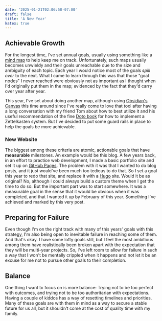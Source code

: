 ```yaml
---
date: '2025-01-21T02:06:50-07:00'
draft: false
title: 'A New Year'
katex: true
---
```


## Achievable Growth

For the longest time, I've set annual goals, usually using something like a [mind map](https://www.mindmeister.com/) to help keep me on track. Unfortunately, such maps usually becomes unwieldy and their goals unreachable due to the size and ambiguity of each topic. Each year I  would notice most of the goals *spill over* to the next. What I came to learn through this was that those "goal nodes" I never reached were obviously not as important as I thought when I'd originally put them in the map; evidenced by the fact that they'd carry over year after year.

This year, I've set about doing another map, although using [Obsidian's Canvas](https://help.obsidian.md/Plugins/Canvas) this time around since I've really come to love that tool after having a long conversation with my friend Tom about how to best utilize it and his useful recommendation of the fine [Doto book](https://www.amazon.com/System-Writing-Unconventional-Note-Making-Zettelkasten/dp/B0D7GX2J9L/ref=sr_1_1?crid=P6AWMK8I13AF&dib=eyJ2IjoiMSJ9.BReojGjthFLweeZuJmiQpunIpYs-UqDS672j2kafuZCURdof8ksvqoaovBSVZTBs4Eu9KC1hsZxW9tg5RRq_PVPx_Rd-4dMJZ8wJNScf9YgTpnlLF35rrJifs7AJrmPkTdaqgZoDAC6UDmxj5bPkH0Wb_-_mVkVDQI6_ZJuIUvGIo3NWNB_ByyLAQBOw2cal.n09QtV0y14eMiG_8uL5OgTeNe_iMorjuctfAFiJDQac&dib_tag=se&keywords=bob+doto&qid=1737452071&sprefix=bob+dot%2Caps%2C148&sr=8-1) for how to implement a Zettelkasten system. But I've decided to put some guard rails in place to help the goals be more achievable. 

### New Website

The biggest among these criteria are atomic, actionable goals that have **measurable** milestones. An example would be this blog. A few years back, in an effort to practice web development, I made a basic portfolio site and set it up on [GitHub Pages](https://pages.github.com/). The problem with it was that I wanted to do blog posts, and it just would've been much too tedious to do that. So I set a goal this year to redo that site, and replace it with a [Hugo](https://gohugo.io/) site. Would it be as original? No, although I could always build a custom theme when I get the time to do so. But the important part was to start somewhere. It was a measurable goal in the sense that it would be obvious when it was completed, and that I wanted it up by February of this year. Something I've achieved and marked by this very post.

## Preparing for Failure

Even though I'm on the right track with many of this years' goals with this strategy, I'm also being open to inevitable failure in reaching some of them. And that's okay. I have some lofty goals still, but I feel the most ambitious among them have realistically been broken apart with the expectation that they will be multi-year projects. So, I've left room to allow for failure in such a way that I won't be mentally crippled when it happens and not let it be an excuse for me not to pursue other goals to their completion.

## Balance

One thing I want to focus on is more balance: Trying not to be too perfect with outcomes, and trying not to be too authoritarian with expectations. Having a couple of kiddos has a way of resetting timelines and priorities. Many of these goals are with them in mind as a way to secure a stable future for us all, but it shouldn't come at the cost of quality time with my family. 